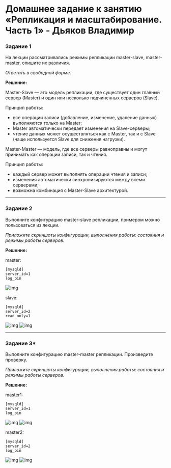 # Домашнее задание к занятию «Репликация и масштабирование. Часть 1» - Дьяков Владимир

### Задание 1

На лекции рассматривались режимы репликации master-slave, master-master, опишите их различия.

*Ответить в свободной форме.*

**Решение:**

Master-Slave — это модель репликации, где существует один главный сервер (Master) и один или несколько подчиненных серверов (Slave).

Принцип работы:
- все операции записи (добавление, изменение, удаление данных) выполняются только на Master;
- Master автоматически передает изменения на Slave-серверы;
- чтение данных может осуществляться как с Master, так и с Slave (чаще используется Slave для снижения нагрузки).

Master-Master — модель, где все серверы равноправны и могут принимать как операции записи, так и чтения.

Принцип работы:
- каждый сервер может выполнять операции чтения и записи;
- изменения автоматически синхронизируются между всеми серверами;
- возможна комбинация с Master-Slave архитектурой.

---

### Задание 2

Выполните конфигурацию master-slave репликации, примером можно пользоваться из лекции.

*Приложите скриншоты конфигурации, выполнения работы: состояния и режимы работы серверов.*

**Решение:**

master:

```
[mysqld]
server_id=1
log_bin
```

![img](img/2-1.png)

slave:

```
[mysqld]
server_id=2
read_only=1
```

![img](img/2-2.png)
![img](img/2-3.png)

---

### Задание 3* 

Выполните конфигурацию master-master репликации. Произведите проверку.

*Приложите скриншоты конфигурации, выполнения работы: состояния и режимы работы серверов.*

**Решение:**

master1:

```
[mysqld]
server_id=1
log_bin
```

![img](img/3-1.png)
![img](img/3-2.png)

master2:

```
[mysqld]
server_id=2
log_bin
```

![img](img/3-3.png)
![img](img/3-4.png)